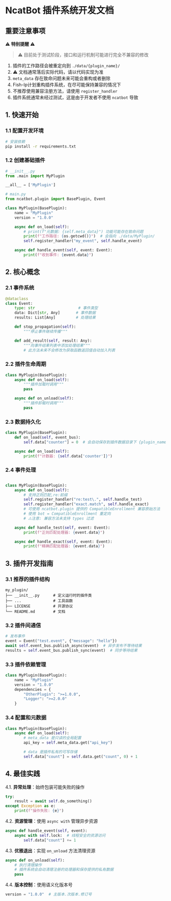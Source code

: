 # NcatBot 插件系统开发文档

## 重要注意事项

⚠️ **特别提醒** ⚠️

> ⚠️ 目前处于测试阶段，接口和运行机制可能进行完全不兼容的修改

1. 插件的工作路径会被重定向到 `./data/{plugin_name}/`
2. ⚠️ 文档通常落后实际代码，请以代码实现为准
3. `meta_data` 存在致命问题未来可能会重构或者删除
4. Fish-lp计划重构插件系统，在尽可能保持兼容的情况下
5. 不推荐使用兼容注册方法，请使用 `register_handler`
6. 插件系统通常未经过测试，这是由于开发者不使用 `ncatbot` 导致

## 1. 快速开始

### 1.1 配置开发环境

```bash
# 安装依赖
pip install -r requirements.txt
```

### 1.2 创建基础插件

```python
# __init__.py
from .main import MyPlugin

__all__ = ['MyPlugin']
```

```python
# main.py
from ncatbot.plugin import BasePlugin, Event

class MyPlugin(BasePlugin):
    name = "MyPlugin"
    version = "1.0.0"

    async def on_load(self):
        # print(f"元数据: {self.meta_data}") 功能可能存在致命问题
        print(f"工作路径: {os.getcwd()}")  # 会指向 ./data/MyPlugin/
        self.register_handler("my_event", self.handle_event)

    async def handle_event(self, event: Event):
        print(f"收到事件: {event.data}")
```

## 2. 核心概念

### 2.1 事件系统

```python
@dataclass
class Event:
    type: str                   # 事件类型
    data: Dict[str, Any]       # 事件数据
    results: List[Any]         # 处理结果

    def stop_propagation(self):
        """停止事件继续传播"""

    def add_result(self, result: Any):
        """向事件结果列表中添加处理结果"""
        # 此方法未来不会修改为获取函数返回值自动加入列表
```

### 2.2 插件生命周期

```python
class MyPlugin(BasePlugin):
    async def on_load(self):
        """插件加载时调用"""
        pass

    async def on_unload(self):
        """插件卸载时调用"""
        pass
```

### 2.3 数据持久化

```python
class MyPlugin(BasePlugin):
    def on_load(self, event_bus):
        self.data["counter"] = 0  # 会自动保存到插件数据目录下 {plugin_name}.yaml

    async def on_load(self):
        print(f"计数器: {self.data['counter']}")
```

### 2.4 事件处理

```python

class MyPlugin(BasePlugin):
    async def on_load(self):
        # 支持正则匹配,re:前缀
        self.register_handler("re:test\.", self.handle_test)
        self.register_handler("exact.match", self.handle_exact)
        # 可使用 ncatbot.plugin 提供的 CompatibleEnrollment 兼容原始方法
        # 使用 bot = CompatibleEnrollment 重定向
        # ⚠️注意: 兼容方法未支持 types 过滤

    async def handle_test(self, event: Event):
        print(f"正则匹配处理器: {event.data}")

    async def handle_exact(self, event: Event):
        print(f"精确匹配处理器: {event.data}")
```

## 3. 插件开发指南

### 3.1 推荐的插件结构

```filepath
my_plugin/
├── __init__.py      # 定义运行时的插件类
├── ...              # 工具函数
├── LICENSE          # 开源协议
└── README.md        # 文档
```

### 3.2 插件间通信

```python
# 发布事件
event = Event("test.event", {"message": "hello"})
await self.event_bus.publish_async(event)  # 异步发布不等待结果
results = self.event_bus.publish_sync(event)  # 同步等待结果
```

### 3.3 插件依赖管理

```python
class MyPlugin(BasePlugin):
    name = "MyPlugin"
    version = "1.0.0"
    dependencies = {
        "OtherPlugin": ">=1.0.0",
        "Logger": ">=2.0.0"
    }
```

### 3.4 配置和元数据

```python
class MyPlugin(BasePlugin):
    async def on_load(self):
        # meta_data 是只读的全局配置
        api_key = self.meta_data.get("api_key")

        # data 是插件私有的可写存储
        self.data["count"] = self.data.get("count", 0) + 1
```

## 4. 最佳实践

4.1. **异常处理**：始终包装可能失败的操作

```python
try:
    result = await self.do_something()
except Exception as e:
    print(f"操作失败: {e}")
```

4.2. **资源管理**：使用 `async with` 管理异步资源

```python
async def handle_event(self, event):
    async with self.lock:  # 线程安全的资源访问
        self.data["count"] += 1
```

4.3. **优雅退出**：实现 `on_unload` 方法清理资源

```python
async def on_unload(self):
    # 执行清理操作
    # 插件系统会自动清理注册的处理器和保存提供的私有数据
    pass
```

4.4. **版本控制**：使用语义化版本号

```python
version = "1.0.0"  # 主版本.次版本.修订号
```
